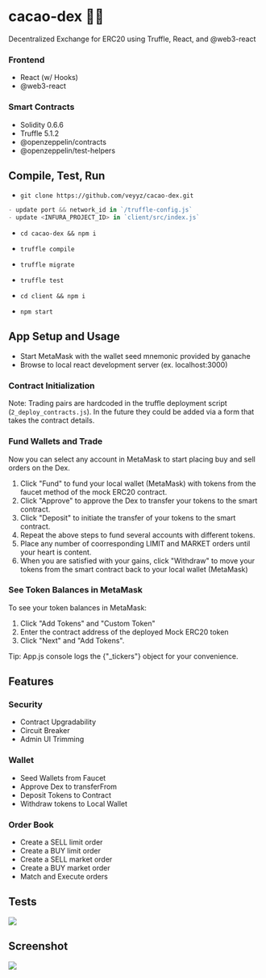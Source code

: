# cacao-dex 🧮🍫

Decentralized Exchange for ERC20 using Truffle, React, and @web3-react

### Frontend

- React (w/ Hooks)
- @web3-react

### Smart Contracts

- Solidity 0.6.6
- Truffle 5.1.2
- @openzeppelin/contracts
- @openzeppelin/test-helpers

## Compile, Test, Run

- `git clone https://github.com/veyyz/cacao-dex.git` <br />

```js
- update port && network_id in `/truffle-config.js`
- update <INFURA_PROJECT_ID> in `client/src/index.js`
```

- `cd cacao-dex && npm i`
- `truffle compile`
- `truffle migrate`
- `truffle test`

- `cd client && npm i`
- `npm start`

## App Setup and Usage

- Start MetaMask with the wallet seed mnemonic provided by ganache
- Browse to local react development server (ex. localhost:3000)

### Contract Initialization

<!-- On first run, contract will need to be initialized with approved trading pairs

- In MetaMask, select "Account 1" or the account that you deployed the contract with.
- You should see "(admin)" next to the account address and a button that says "Initialize Contract"
- Otherwise you will see a message reading "Only admin can initialize the Dex Contract"
- Click on "Initialize Contract" -->

Note: Trading pairs are hardcoded in the truffle deployment script (`2_deploy_contracts.js`). In the future they could be added via a form that takes the contract details.

### Fund Wallets and Trade

Now you can select any account in MetaMask to start placing buy and sell orders on the Dex.

1. Click "Fund" to fund your local wallet (MetaMask) with tokens from the faucet method of the mock ERC20 contract.
2. Click "Approve" to approve the Dex to transfer your tokens to the smart contract.
3. Click "Deposit" to initiate the transfer of your tokens to the smart contract.
4. Repeat the above steps to fund several accounts with different tokens.
5. Place any number of coorresponding LIMIT and MARKET orders until your heart is content.
6. When you are satisfied with your gains, click "Withdraw" to move your tokens from the smart contract back to your local wallet (MetaMask)

### See Token Balances in MetaMask

To see your token balances in MetaMask:

1. Click "Add Tokens" and "Custom Token"
2. Enter the contract address of the deployed Mock ERC20 token
3. Click "Next" and "Add Tokens".

Tip: App.js console logs the {"\_tickers"} object for your convenience.

## Features

### Security

- Contract Upgradability
- Circuit Breaker
- Admin UI Trimming

### Wallet

- Seed Wallets from Faucet
- Approve Dex to transferFrom
- Deposit Tokens to Contract
- Withdraw tokens to Local Wallet

### Order Book

- Create a SELL limit order
- Create a BUY limit order
- Create a SELL market order
- Create a BUY market order
- Match and Execute orders

## Tests

<img src="https://cacao-io-test.s3.amazonaws.com/cacao-dex-tests.png"></img>

## Screenshot

<img src="https://cacao-io-test.s3.amazonaws.com/cacao-dex-scrshot.png"></img>
